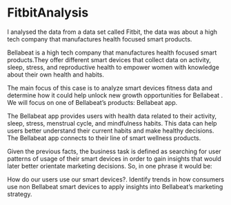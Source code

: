 # FitbitAnalysis
I analysed the data from a data set called Fitbit, the data was about a high tech company that manufactures health focused smart products. 

Bellabeat is a high tech company that manufactures health focused smart products.They offer different smart devices that collect data on activity, sleep, stress, and reproductive health to empower women with knowledge about their own health and habits.

The main focus of this case is to analyze smart devices fitness data and determine how it could help unlock new growth opportunities for Bellabeat . We will focus on one of Bellabeat’s products: Bellabeat app.

The Bellabeat app provides users with health data related to their activity, sleep, stress, menstrual cycle, and mindfulness habits. This data can help users better understand their current habits and make healthy decisions. The Bellabeat app connects to their line of smart wellness products.

Given the previous facts, the business task is defined as searching for user patterns of usage of their smart devices in order to gain insights that would later better orientate marketing decisions. So, in one phrase it would be:

How do our users use our smart devices?. Identify trends in how consumers use non Bellabeat smart devices to apply insights into Bellabeat’s marketing strategy.
